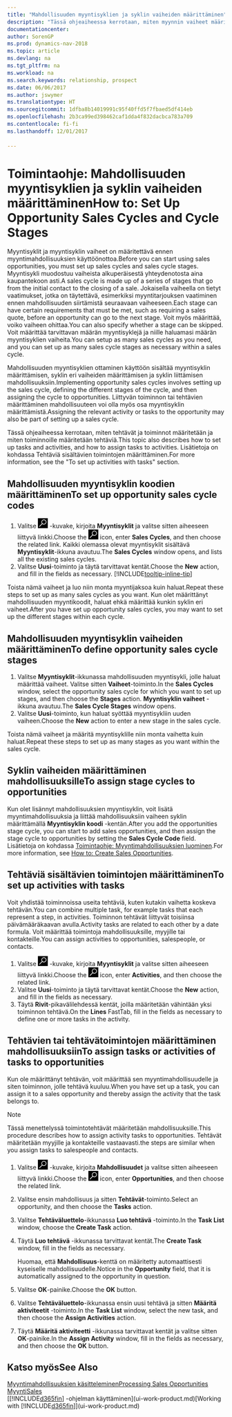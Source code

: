 ```yaml
---
title: "Mahdollisuuden myyntisyklien ja syklin vaiheiden määrittäminen"
description: "Tässä ohjeaiheessa kerrotaan, miten myynnin vaiheet määritetään ensimmäisestä yhteysotosta sulkemiseen ja miten tällä tavoin luodaan myyntisykli, joka määritetään Dynamics NAV -ohjelman mahdollisuuksille."
documentationcenter: 
author: SorenGP
ms.prod: dynamics-nav-2018
ms.topic: article
ms.devlang: na
ms.tgt_pltfrm: na
ms.workload: na
ms.search.keywords: relationship, prospect
ms.date: 06/06/2017
ms.author: jswymer
ms.translationtype: HT
ms.sourcegitcommit: 1dfba8b14019991c95f40ffd5f7fbaed5df414eb
ms.openlocfilehash: 2b3ca99ed398462caf1dda4f832dacbca783a709
ms.contentlocale: fi-fi
ms.lasthandoff: 12/01/2017

---
```

# <a name="how-to-set-up-opportunity-sales-cycles-and-cycle-stages"></a><span data-ttu-id="08b8c-103">Toimintaohje: Mahdollisuuden myyntisyklien ja syklin vaiheiden määrittäminen</span><span class="sxs-lookup"><span data-stu-id="08b8c-103">How to: Set Up Opportunity Sales Cycles and Cycle Stages</span></span>
<span data-ttu-id="08b8c-104">Myyntisyklit ja myyntisyklin vaiheet on määritettävä ennen myyntimahdollisuuksien käyttöönottoa.</span><span class="sxs-lookup"><span data-stu-id="08b8c-104">Before you can start using sales opportunities, you must set up sales cycles and sales cycle stages.</span></span> <span data-ttu-id="08b8c-105">Myyntisykli muodostuu vaiheista alkuperäisestä yhteydenotosta aina kaupantekoon asti.</span><span class="sxs-lookup"><span data-stu-id="08b8c-105">A sales cycle is made up of a series of stages that go from the initial contact to the closing of a sale.</span></span> <span data-ttu-id="08b8c-106">Jokaisella vaiheella on tietyt vaatimukset, jotka on täytettävä, esimerkiksi myyntitarjouksen vaatiminen ennen mahdollisuuden siirtämistä seuraavaan vaiheeseen.</span><span class="sxs-lookup"><span data-stu-id="08b8c-106">Each stage can have certain requirements that must be met, such as requiring a sales quote, before an opportunity can go to the next stage.</span></span> <span data-ttu-id="08b8c-107">Voit myös määrittää, voiko vaiheen ohittaa.</span><span class="sxs-lookup"><span data-stu-id="08b8c-107">You can also specify whether a stage can be skipped.</span></span> <span data-ttu-id="08b8c-108">Voit määrittää tarvittavan määrän myyntisyklejä ja niille haluamasi määrän myyntisyklien vaiheita.</span><span class="sxs-lookup"><span data-stu-id="08b8c-108">You can setup as many sales cycles as you need, and you can set up as many sales cycle stages as necessary within a sales cycle.</span></span>

<span data-ttu-id="08b8c-109">Mahdollisuuden myyntisyklien ottaminen käyttöön sisältää myyntisyklin määrittämisen, syklin eri vaiheiden määrittämisen ja syklin liittämisen mahdollisuuksiin.</span><span class="sxs-lookup"><span data-stu-id="08b8c-109">Implementing opportunity sales cycles involves setting up the sales cycle, defining the different stages of the cycle, and then assigning the cycle to opportunities.</span></span> <span data-ttu-id="08b8c-110">Liittyvän toiminnon tai tehtävien määrittäminen mahdollisuuteen voi olla myös osa myyntisyklin määrittämistä.</span><span class="sxs-lookup"><span data-stu-id="08b8c-110">Assigning the relevant activity or tasks to the opportunity may also be part of setting up a sales cycle.</span></span>

<span data-ttu-id="08b8c-111">Tässä ohjeaiheessa kerrotaan, miten tehtävät ja toiminnot määritetään ja miten toiminnoille määritetään tehtäviä.</span><span class="sxs-lookup"><span data-stu-id="08b8c-111">This topic also describes how to set up tasks and activities, and how to assign tasks to activities.</span></span> <span data-ttu-id="08b8c-112">Lisätietoja on kohdassa Tehtäviä sisältävien toimintojen määrittäminen.</span><span class="sxs-lookup"><span data-stu-id="08b8c-112">For more information, see the "To set up activities with tasks" section.</span></span>

## <a name="to-set-up-opportunity-sales-cycle-codes"></a><span data-ttu-id="08b8c-113">Mahdollisuuden myyntisyklin koodien määrittäminen</span><span class="sxs-lookup"><span data-stu-id="08b8c-113">To set up opportunity sales cycle codes</span></span>
1. <span data-ttu-id="08b8c-114">Valitse ![Etsi sivu tai raportti](media/ui-search/search_small.png "Etsi sivu tai raportti -kuvake") -kuvake, kirjoita **Myyntisyklit** ja valitse sitten aiheeseen liittyvä linkki.</span><span class="sxs-lookup"><span data-stu-id="08b8c-114">Choose the ![Search for Page or Report](media/ui-search/search_small.png "Search for Page or Report icon") icon, enter **Sales Cycles**, and then choose the related link.</span></span> <span data-ttu-id="08b8c-115">Kaikki olemassa olevat myyntisyklit sisältävä **Myyntisyklit**-ikkuna avautuu.</span><span class="sxs-lookup"><span data-stu-id="08b8c-115">The **Sales Cycles** window opens, and lists all the existing sales cycles.</span></span>
2. <span data-ttu-id="08b8c-116">Valitse **Uusi**-toiminto ja täytä tarvittavat kentät.</span><span class="sxs-lookup"><span data-stu-id="08b8c-116">Choose the **New** action, and fill in the fields as necessary.</span></span> [!INCLUDE[tooltip-inline-tip](includes/tooltip-inline-tip_md.md)]

<span data-ttu-id="08b8c-117">Toista nämä vaiheet ja luo niin monta myyntijaksoa kuin haluat.</span><span class="sxs-lookup"><span data-stu-id="08b8c-117">Repeat these steps to set up as many sales cycles as you want.</span></span> <span data-ttu-id="08b8c-118">Kun olet määrittänyt mahdollisuuden myyntikoodit, haluat ehkä määrittää kunkin syklin eri vaiheet.</span><span class="sxs-lookup"><span data-stu-id="08b8c-118">After you have set up opportunity sales cycles, you may want to set up the different stages within each cycle.</span></span>

## <a name="to-define-opportunity-sales-cycle-stages"></a><span data-ttu-id="08b8c-119">Mahdollisuuden myyntisyklin vaiheiden määrittäminen</span><span class="sxs-lookup"><span data-stu-id="08b8c-119">To define opportunity sales cycle stages</span></span>
1. <span data-ttu-id="08b8c-120">Valitse **Myyntisyklit**-ikkunassa mahdollisuuden myyntisykli, jolle haluat määrittää vaiheet. Valitse sitten **Vaiheet**-toiminto.</span><span class="sxs-lookup"><span data-stu-id="08b8c-120">In the **Sales Cycles** window, select the opportunity sales cycle for which you want to set up stages, and then choose the **Stages** action.</span></span> <span data-ttu-id="08b8c-121">**Myyntisyklin vaiheet** -ikkuna avautuu.</span><span class="sxs-lookup"><span data-stu-id="08b8c-121">The **Sales Cycle Stages** window opens.</span></span>
2. <span data-ttu-id="08b8c-122">Valitse **Uusi**-toiminto, kun haluat syöttää myyntisykliin uuden vaiheen.</span><span class="sxs-lookup"><span data-stu-id="08b8c-122">Choose the **New** action to enter a new stage in the sales cycle.</span></span>

<span data-ttu-id="08b8c-123">Toista nämä vaiheet ja määritä myyntisyklille niin monta vaihetta kuin haluat.</span><span class="sxs-lookup"><span data-stu-id="08b8c-123">Repeat these steps to set up as many stages as you want within the sales cycle.</span></span>

## <a name="to-assign-stage-cycles-to-opportunities"></a><span data-ttu-id="08b8c-124">Syklin vaiheiden määrittäminen mahdollisuuksille</span><span class="sxs-lookup"><span data-stu-id="08b8c-124">To assign stage cycles to opportunities</span></span>
<span data-ttu-id="08b8c-125">Kun olet lisännyt mahdollisuuksien myyntisyklin, voit lisätä myyntimahdollisuuksia ja liittää mahdollisuuksiin vaiheen syklin määrittämällä **Myyntisyklin koodi** -kentän.</span><span class="sxs-lookup"><span data-stu-id="08b8c-125">After you add the opportunities stage cycle, you can start to add sales opportunities, and then assign the stage cycle to opportunities by setting the **Sales Cycle Code** field.</span></span> <span data-ttu-id="08b8c-126">Lisätietoja on kohdassa [Toimintaohje: Myyntimahdollisuuksien luominen](marketing-how-create-opportunities.md).</span><span class="sxs-lookup"><span data-stu-id="08b8c-126">For more information, see [How to: Create Sales Opportunities](marketing-how-create-opportunities.md).</span></span>

## <a name="to-set-up-activities-with-tasks"></a><span data-ttu-id="08b8c-127">Tehtäviä sisältävien toimintojen määrittäminen</span><span class="sxs-lookup"><span data-stu-id="08b8c-127">To set up activities with tasks</span></span>
<span data-ttu-id="08b8c-128">Voit yhdistää toiminnoissa useita tehtäviä, kuten kutakin vaihetta koskeva tehtävän.</span><span class="sxs-lookup"><span data-stu-id="08b8c-128">You can combine multiple task, for example tasks that each represent a step, in activities.</span></span> <span data-ttu-id="08b8c-129">Toiminnon tehtävät liittyvät toisiinsa päivämääräkaavan avulla.</span><span class="sxs-lookup"><span data-stu-id="08b8c-129">Activity tasks are related to each other by a date formula.</span></span> <span data-ttu-id="08b8c-130">Voit määrittää toimintoja mahdollisuuksille, myyjille tai kontakteille.</span><span class="sxs-lookup"><span data-stu-id="08b8c-130">You can assign activities to opportunities, salespeople, or contacts.</span></span>

1. <span data-ttu-id="08b8c-131">Valitse ![Etsi sivu tai raportti](media/ui-search/search_small.png "Etsi sivu tai raportti -kuvake") -kuvake, kirjoita **Myyntisyklit** ja valitse sitten aiheeseen liittyvä linkki.</span><span class="sxs-lookup"><span data-stu-id="08b8c-131">Choose the ![Search for Page or Report](media/ui-search/search_small.png "Search for Page or Report icon") icon, enter **Activities**, and then choose the related link.</span></span>
2. <span data-ttu-id="08b8c-132">Valitse **Uusi**-toiminto ja täytä tarvittavat kentät.</span><span class="sxs-lookup"><span data-stu-id="08b8c-132">Choose the **New** action, and fill in the fields as necessary.</span></span>
3. <span data-ttu-id="08b8c-133">Täytä **Rivit**-pikavälilehdessä kentät, joilla määritetään vähintään yksi toiminnon tehtävä.</span><span class="sxs-lookup"><span data-stu-id="08b8c-133">On the **Lines** FastTab, fill in the fields as necessary to define one or more tasks in the activity.</span></span>

## <a name="to-assign-tasks-or-activities-of-tasks-to-opportunities"></a><span data-ttu-id="08b8c-134">Tehtävien tai tehtävätoimintojen määrittäminen mahdollisuuksiin</span><span class="sxs-lookup"><span data-stu-id="08b8c-134">To assign tasks or activities of tasks to opportunities</span></span>
<span data-ttu-id="08b8c-135">Kun ole määrittänyt tehtävän, voit määrittää sen myyntimahdollisuudelle ja siten toiminnon, jolle tehtävä kuuluu.</span><span class="sxs-lookup"><span data-stu-id="08b8c-135">When you have set up a task, you can assign it to a sales opportunity and thereby assign the activity that the task belongs to.</span></span>

> [!NOTE]  
>   <span data-ttu-id="08b8c-136">Tässä menettelyssä toimintotehtävät määritetään mahdollisuuksille.</span><span class="sxs-lookup"><span data-stu-id="08b8c-136">This procedure describes how to assign activity tasks to opportunities.</span></span> <span data-ttu-id="08b8c-137">Tehtävät määritetään myyjille ja kontakteille vastaavasti.</span><span class="sxs-lookup"><span data-stu-id="08b8c-137">the steps are similar when you assign tasks to salespeople and contacts.</span></span>

1. <span data-ttu-id="08b8c-138">Valitse ![Etsi sivu tai raportti](media/ui-search/search_small.png "Etsi sivu tai raportti -kuvake") -kuvake, kirjoita **Mahdollisuudet** ja valitse sitten aiheeseen liittyvä linkki.</span><span class="sxs-lookup"><span data-stu-id="08b8c-138">Choose the ![Search for Page or Report](media/ui-search/search_small.png "Search for Page or Report icon") icon, enter **Opportunities**, and then choose the related link.</span></span>
2. <span data-ttu-id="08b8c-139">Valitse ensin mahdollisuus ja sitten **Tehtävät**-toiminto.</span><span class="sxs-lookup"><span data-stu-id="08b8c-139">Select an opportunity, and then choose the **Tasks** action.</span></span>
3. <span data-ttu-id="08b8c-140">Valitse **Tehtäväluettelo**-ikkunassa **Luo tehtävä** -toiminto.</span><span class="sxs-lookup"><span data-stu-id="08b8c-140">In the **Task List** window, choose the **Create Task** action.</span></span>
4.  <span data-ttu-id="08b8c-141">Täytä **Luo tehtävä** -ikkunassa tarvittavat kentät.</span><span class="sxs-lookup"><span data-stu-id="08b8c-141">The **Create Task** window, fill in the fields as necessary.</span></span>

    <span data-ttu-id="08b8c-142">Huomaa, että **Mahdollisuus**-kenttä on määritetty automaattisesti kyseiselle mahdollisuudelle.</span><span class="sxs-lookup"><span data-stu-id="08b8c-142">Notice in the **Opportunity** field, that it is automatically assigned to the opportunity in question.</span></span>
5. <span data-ttu-id="08b8c-143">Valitse **OK**-painike.</span><span class="sxs-lookup"><span data-stu-id="08b8c-143">Choose the **OK** button.</span></span>
6. <span data-ttu-id="08b8c-144">Valitse **Tehtäväluettelo**-ikkunassa ensin uusi tehtävä ja sitten **Määritä aktiviteetit** -toiminto.</span><span class="sxs-lookup"><span data-stu-id="08b8c-144">In the **Task List** window, select the new task, and then choose the **Assign Activities** action.</span></span>
7. <span data-ttu-id="08b8c-145">Täytä **Määritä aktiviteetti** -ikkunassa tarvittavat kentät ja valitse sitten **OK**-painike.</span><span class="sxs-lookup"><span data-stu-id="08b8c-145">In the **Assign Activity** window, fill in the fields as necessary, and then choose the **OK** button.</span></span>

## <a name="see-also"></a><span data-ttu-id="08b8c-146">Katso myös</span><span class="sxs-lookup"><span data-stu-id="08b8c-146">See Also</span></span>
[<span data-ttu-id="08b8c-147">Myyntimahdollisuuksien käsitteleminen</span><span class="sxs-lookup"><span data-stu-id="08b8c-147">Processing Sales Opportunities</span></span>](marketing-processing-sales-opportunities.md)  
[<span data-ttu-id="08b8c-148">Myynti</span><span class="sxs-lookup"><span data-stu-id="08b8c-148">Sales</span></span>](sales-manage-sales.md)  
<span data-ttu-id="08b8c-149">[[!INCLUDE[d365fin](includes/d365fin_md.md)] -ohjelman käyttäminen](ui-work-product.md)</span><span class="sxs-lookup"><span data-stu-id="08b8c-149">[Working with [!INCLUDE[d365fin](includes/d365fin_md.md)]](ui-work-product.md)</span></span>


